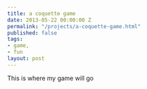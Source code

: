 ```yaml
---
title: a coquette game
date: 2013-05-22 00:00:00 Z
permalink: "/projects/a-coquette-game.html"
published: false
tags:
- game,
- fun
layout: post
---
```


This is where my game will go

